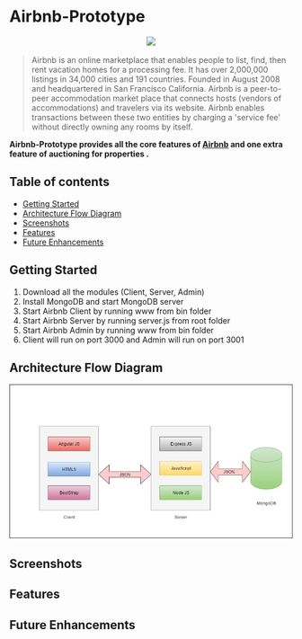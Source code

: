 # Airbnb-Prototype
<p align="center"><img src="http://logok.org/wp-content/uploads/2014/07/Airbnb-new-logo-2014.png" width="40%" /></p>

>Airbnb is an online marketplace that enables people to list, find, then rent vacation homes for a processing fee. It has over 2,000,000 listings in 34,000 cities and 191 countries. Founded in August 2008 and headquartered in San Francisco California.
Airbnb is a peer-to-peer accommodation market place that connects hosts (vendors of accommodations) and travelers via its website. Airbnb enables transactions between these two entities by charging a 'service fee' without directly owning any rooms by itself.

**Airbnb-Prototype provides all the core features of [Airbnb](www.airbnb.com) and one extra feature of auctioning for properties .**

## Table of contents
- [Getting Started](#getting-started)
- [Architecture Flow Diagram](#architecture-flow-diagram)
- [Screenshots](#screenshots)
- [Features](#features)
- [Future Enhancements](#future-enhancements)

## Getting Started
1. Download all the modules (Client, Server, Admin)
2. Install MongoDB and start MongoDB server
3. Start Airbnb Client by running www from bin folder
4. Start Airbnb Server by running server.js from root folder 
5. Start Airbnb Admin by running www from bin folder
6. Client will run on port 3000 and Admin will run on port 3001

## Architecture Flow Diagram
<p align="center"><img src="https://github.com/Sagar-Mane/Airbnb-Prototype/blob/master/docs/Architecture%20Diagram.jpg" /></p>

## Screenshots

## Features

## Future Enhancements
